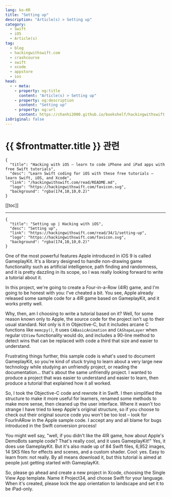 ```yaml
---
lang: ko-KR
title: "Setting up"
description: "Article(s) > Setting up"
category:
  - Swift
  - iOS
  - Article(s)
tag: 
  - blog
  - hackingwithswift.com
  - crashcourse
  - swift
  - xcode
  - appstore
  - ios  
head:
  - - meta:
    - property: og:title
      content: "Article(s) > Setting up"
    - property: og:description
      content: "Setting up"
    - property: og:url
      content: https://chanhi2000.github.io/bookshelf/hackingwithswift.com/read/34/01-setting-up.html
isOriginal: false
---
```


# {{ $frontmatter.title }} 관련

```component VPCard
{
  "title": "Hacking with iOS – learn to code iPhone and iPad apps with free Swift tutorials",
  "desc": "Learn Swift coding for iOS with these free tutorials – learn Swift, iOS, and Xcode",
  "link": "/hackingwithswift.com/read/README.md",
  "logo": "https://hackingwithswift.com/favicon.svg",
  "background": "rgba(174,10,10,0.2)"
}
```

[[toc]]

---

```component VPCard
{
  "title": "Setting up | Hacking with iOS",
  "desc": "Setting up",
  "link": "https://hackingwithswift.com/read/34/1/setting-up",
  "logo": "https://hackingwithswift.com/favicon.svg",
  "background": "rgba(174,10,10,0.2)"
}
```

One of the most powerful features Apple introduced in iOS 9 is called GameplayKit. It's a library designed to handle non-drawing game functionality such as artificial intelligence, path finding and randomness, and it is pretty dazzling in its scope, so I was really looking forward to write a tutorial about it.

In this project, we're going to create a Four-in-a-Row (4IR) game, and I'm going to be honest with you: I've cheated a bit. You see, Apple already released some sample code for a 4IR game based on GameplayKit, and it works pretty well.

Why, then, am I choosing to write a tutorial based on it? Well, for some reason known only to Apple, the source code for the project isn't up to their usual standard. Not only is it in Objective-C, but it includes arcane C functions like `memcpy()`, it uses `CABasicAnimation` and `CAShapeLayer` when regular `UIView` functionality would do, and includes a 90-line method to detect wins that can be replaced with code a third that size and easier to understand.

Frustrating things further, this sample code is what's used to document GameplayKit, so you're kind of stuck trying to learn about a very large new technology while studying an unfriendly project, or reading the documentation… that's about the same unfriendly project. I wanted to produce a project that was easier to understand and easier to learn, then produce a tutorial that explained how it all worked.

So, I took the Objective-C code and rewrote it in Swift. I then simplified the structure to make it more useful for learners, renamed some methods to make more sense, then cleaned up the user interface. Where it wasn't too strange I have tried to keep Apple's original structure, so if you choose to check out their original source code you won't be too lost – look for FourInARow in the Apple sample code. I accept any and all blame for bugs introduced in the Swift conversion process!

You might well say, "well, if you didn't like the 4IR game, how about Apple's DemoBots sample code? That's really cool, and it uses GameplayKit!" Yes, it does use GameplayKit. But it's also made up of 84 Swift files, 6,952 images, 14 SKS files for effects and scenes, and a custom shader. Cool: yes. Easy to learn from: not really. By all means download it, but this tutorial is aimed at people just getting started with GameplayKit.

So, please go ahead and create a new project in Xcode, choosing the Single View App template. Name it Project34, and choose Swift for your language. When it's created, please lock the app orientation to landscape and set it to be iPad-only.

